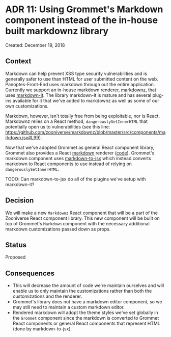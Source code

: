 # ADR 11: Using Grommet's Markdown component instead of the in-house built markdownz library

Created: December 19, 2018

## Context

Markdown can help prevent XSS type security vulnerabilities and is generally safer to use than HTML for user submitted content on the web. Panoptes-Front-End uses markdown through out the entire application. Currently we support an in-house markdown renderer, [markdownz](https://github.com/zooniverse/markdownz), that uses  [markdown-it](https://github.com/markdown-it/markdown-it). The library markdown-it is mature and has several plug-ins available for it that we've added to markdownz as well as some of our own customizations.

Markdown, however, isn't totally free from being exploitable, nor is React. Markdownz relies on a React method, `dangerouslySetInnerHTML` that potentially open us to vulnerabilities (see this line: https://github.com/zooniverse/markdownz/blob/master/src/components/markdown.jsx#L99). 

Now that we've adopted Grommet as general React component library, Grommet also provides a React [markdown](https://v2.grommet.io/markdown) renderer ([code](https://github.com/grommet/grommet/blob/master/src/js/components/Markdown/Markdown.js)). Grommet's markdown component uses [markdown-to-jsx](https://github.com/probablyup/markdown-to-jsx) which instead converts markdown to React components to use instead of relying on `dangerouslySetInnerHTML`. 

TODO: Can markdown-to-jsx do all of the plugins we've setup with markdown-it?

## Decision

We will make a new `Markdownz` React component that will be a part of the Zooniverse React component library. This new component will be built on top of Grommet's `Markdown` component with the necessary additional markdown customizations passed down as props.

## Status

Proposed

## Consequences

- This will decrease the amount of code we're maintain ourselves and will enable us to only maintain the customizations rather than both the customizations and the renderer.
- Grommet's library does not have a markdown editor component, so we may still need to maintain a custom markdown editor.
- Rendered markdown will adopt the theme styles we've set globally in the `Grommet` component since the markdown is converted to Grommet React components or general React components that represent HTML (done by markdown-to-jsx).

